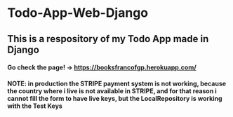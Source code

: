 # Todo-App-Web-Django
## This is a respository of my Todo App made in Django

#### Go check the page! -> https://booksfrancofgp.herokuapp.com/

#### NOTE: in production the STRIPE payment system is not working, because the country where i live is not available in STRIPE, and for that reason i cannot fill the form to have live keys, but the LocalRepository is working with the Test Keys
